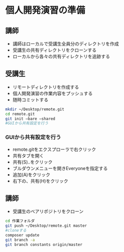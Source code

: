 # 個人開発演習の準備

## 講師

* 講師はローカルで受講生全員分のディレクトリを作成
* 受講生の共有ディレクトリをクローンする
* ローカルから各々の共有ディレクトリを追跡する

## 受講生

* リモートディレクトリを作成する
* 個人開発演習の作業内容をプッシュする
* 随時コミットする

```bash
mkdir ~/Desktop/remote.git
cd remote.git
git init —bare —shared
#GUIから共有設定を行う
```

### GUIから共有設定を行う

* remote.gitをエクスプローラで右クリック
* 共有タブを開く
* 共有(S)..をクリック
* ブルダウンメニューを開きEveryoneを指定する
* 追加(A)をクリック
* 右下の、共有(H)をクリック

## 講師

* 受講生のベアリポジトリをクローン

```bash
cd 作業フォルダ
git push ~/Desktop/remote.git master
#cloneする
composer update
git branch -a
git branch constants origin/master
```
